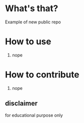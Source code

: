 # What's that? 
Example of new public repo

# How to use
1. nope

# How to contribute
1. nope


## disclaimer
for educational purpose only

